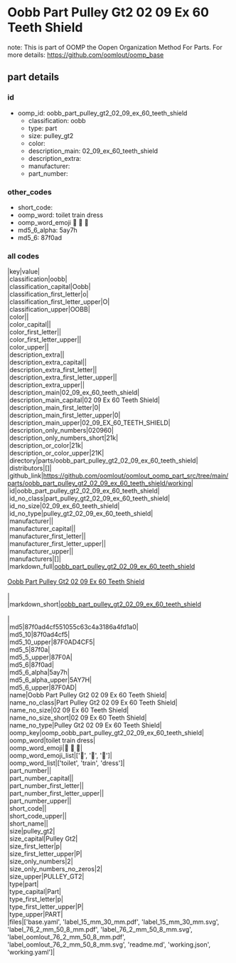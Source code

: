 # Oobb Part Pulley Gt2 02 09 Ex 60 Teeth Shield  

note: This is part of OOMP the Oopen Organization Method For Parts. For more details: https://github.com/oomlout/oomp_base

##  part details





### id
* oomp_id: oobb_part_pulley_gt2_02_09_ex_60_teeth_shield
  * classification: oobb
  * type: part
  * size: pulley_gt2
  * color: 
  * description_main: 02_09_ex_60_teeth_shield
  * description_extra: 
  * manufacturer: 
  * part_number: 

### other_codes
* short_code: 
* oomp_word: toilet train dress
* oomp_word_emoji :toilet: :train: :dress:
* md5_6_alpha: 5ay7h
* md5_6: 87f0ad

### all codes 
|key|value|  
|classification|oobb|  
|classification_capital|Oobb|  
|classification_first_letter|o|  
|classification_first_letter_upper|O|  
|classification_upper|OOBB|  
|color||  
|color_capital||  
|color_first_letter||  
|color_first_letter_upper||  
|color_upper||  
|description_extra||  
|description_extra_capital||  
|description_extra_first_letter||  
|description_extra_first_letter_upper||  
|description_extra_upper||  
|description_main|02_09_ex_60_teeth_shield|  
|description_main_capital|02 09 Ex 60 Teeth Shield|  
|description_main_first_letter|0|  
|description_main_first_letter_upper|0|  
|description_main_upper|02_09_EX_60_TEETH_SHIELD|  
|description_only_numbers|020960|  
|description_only_numbers_short|21k|  
|description_or_color|21k|  
|description_or_color_upper|21K|  
|directory|parts/oobb_part_pulley_gt2_02_09_ex_60_teeth_shield|  
|distributors|[]|  
|github_link|https://github.com/oomlout/oomlout_oomp_part_src/tree/main/parts/oobb_part_pulley_gt2_02_09_ex_60_teeth_shield/working|  
|id|oobb_part_pulley_gt2_02_09_ex_60_teeth_shield|  
|id_no_class|part_pulley_gt2_02_09_ex_60_teeth_shield|  
|id_no_size|02_09_ex_60_teeth_shield|  
|id_no_type|pulley_gt2_02_09_ex_60_teeth_shield|  
|manufacturer||  
|manufacturer_capital||  
|manufacturer_first_letter||  
|manufacturer_first_letter_upper||  
|manufacturer_upper||  
|manufacturers|[]|  
|markdown_full|[oobb_part_pulley_gt2_02_09_ex_60_teeth_shield](https://github.com/oomlout/oomlout_oomp_part_src/tree/main/parts/oobb_part_pulley_gt2_02_09_ex_60_teeth_shield/working)<br>[](https://github.com/oomlout/oomlout_oomp_part_src/tree/main/parts/oobb_part_pulley_gt2_02_09_ex_60_teeth_shield/working)<br>[Oobb Part Pulley Gt2 02 09 Ex 60 Teeth Shield](https://github.com/oomlout/oomlout_oomp_part_src/tree/main/parts/oobb_part_pulley_gt2_02_09_ex_60_teeth_shield/working)<br><br>|  
|markdown_short|[oobb_part_pulley_gt2_02_09_ex_60_teeth_shield](https://github.com/oomlout/oomlout_oomp_part_src/tree/main/parts/oobb_part_pulley_gt2_02_09_ex_60_teeth_shield/working)<br><br>|  
|md5|87f0ad4cf551055c63c4a3186a4fd1a0|  
|md5_10|87f0ad4cf5|  
|md5_10_upper|87F0AD4CF5|  
|md5_5|87f0a|  
|md5_5_upper|87F0A|  
|md5_6|87f0ad|  
|md5_6_alpha|5ay7h|  
|md5_6_alpha_upper|5AY7H|  
|md5_6_upper|87F0AD|  
|name|Oobb Part Pulley Gt2 02 09 Ex 60 Teeth Shield|  
|name_no_class|Part Pulley Gt2 02 09 Ex 60 Teeth Shield|  
|name_no_size|02 09 Ex 60 Teeth Shield|  
|name_no_size_short|02 09 Ex 60 Teeth Shield|  
|name_no_type|Pulley Gt2 02 09 Ex 60 Teeth Shield|  
|oomp_key|oomp_oobb_part_pulley_gt2_02_09_ex_60_teeth_shield|  
|oomp_word|toilet train dress|  
|oomp_word_emoji|:toilet: :train: :dress:|  
|oomp_word_emoji_list|[':toilet:', ':train:', ':dress:']|  
|oomp_word_list|['toilet', 'train', 'dress']|  
|part_number||  
|part_number_capital||  
|part_number_first_letter||  
|part_number_first_letter_upper||  
|part_number_upper||  
|short_code||  
|short_code_upper||  
|short_name||  
|size|pulley_gt2|  
|size_capital|Pulley Gt2|  
|size_first_letter|p|  
|size_first_letter_upper|P|  
|size_only_numbers|2|  
|size_only_numbers_no_zeros|2|  
|size_upper|PULLEY_GT2|  
|type|part|  
|type_capital|Part|  
|type_first_letter|p|  
|type_first_letter_upper|P|  
|type_upper|PART|  
|files|['base.yaml', 'label_15_mm_30_mm.pdf', 'label_15_mm_30_mm.svg', 'label_76_2_mm_50_8_mm.pdf', 'label_76_2_mm_50_8_mm.svg', 'label_oomlout_76_2_mm_50_8_mm.pdf', 'label_oomlout_76_2_mm_50_8_mm.svg', 'readme.md', 'working.json', 'working.yaml']|  
